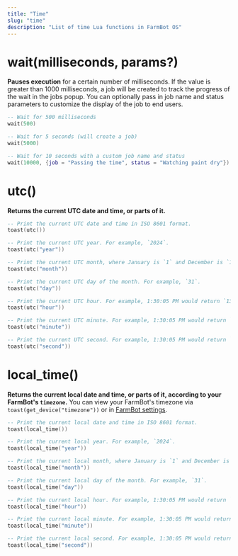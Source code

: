 ```yaml
---
title: "Time"
slug: "time"
description: "List of time Lua functions in FarmBot OS"
---
```


# wait(milliseconds, params?)

**Pauses execution** for a certain number of milliseconds. If the value is greater than 1000 milliseconds, a job will be created to track the progress of the wait in the jobs popup. You can optionally pass in job name and status parameters to customize the display of the job to end users.

```lua
-- Wait for 500 milliseconds
wait(500)

-- Wait for 5 seconds (will create a job)
wait(5000)

-- Wait for 10 seconds with a custom job name and status
wait(10000, {job = "Passing the time", status = "Watching paint dry"})
```

# utc()

**Returns the current UTC date and time, or parts of it.**

```lua
-- Print the current UTC date and time in ISO 8601 format.
toast(utc())

-- Print the current UTC year. For example, `2024`.
toast(utc("year"))

-- Print the current UTC month, where January is `1` and December is `12`.
toast(utc("month"))

-- Print the current UTC day of the month. For example, `31`.
toast(utc("day"))

-- Print the current UTC hour. For example, 1:30:05 PM would return `13`.
toast(utc("hour"))

-- Print the current UTC minute. For example, 1:30:05 PM would return `30`.
toast(utc("minute"))

-- Print the current UTC second. For example, 1:30:05 PM would return `5`.
toast(utc("second"))
```

# local_time()

**Returns the current local date and time, or parts of it, according to your FarmBot's `timezone`.**
You can view your FarmBot's timezone via `toast(get_device("timezone"))` or in [FarmBot settings](https://software.farm.bot/docs/farmbot-settings).

```lua
-- Print the current local date and time in ISO 8601 format.
toast(local_time())

-- Print the current local year. For example, `2024`.
toast(local_time("year"))

-- Print the current local month, where January is `1` and December is `12`.
toast(local_time("month"))

-- Print the current local day of the month. For example, `31`.
toast(local_time("day"))

-- Print the current local hour. For example, 1:30:05 PM would return `13`.
toast(local_time("hour"))

-- Print the current local minute. For example, 1:30:05 PM would return `30`.
toast(local_time("minute"))

-- Print the current local second. For example, 1:30:05 PM would return `5`.
toast(local_time("second"))
```
